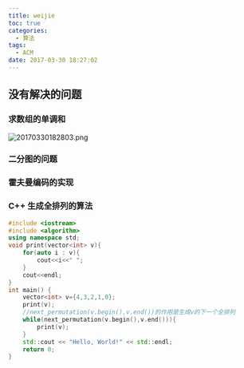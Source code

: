 ```yaml
---
title: weijie
toc: true
categories:
  - 算法
tags:
  - ACM
date: 2017-03-30 18:27:02
---
```


## 没有解决的问题

### 求数组的单调和
![20170330182803.png](20170330182803.png)

### 二分图的问题

### 霍夫曼编码的实现

### C++ 生成全排列的算法
```C++
#include <iostream>
#include <algorithm>
using namespace std;
void print(vector<int> v){
    for(auto i : v){
        cout<<i<<" ";
    }
    cout<<endl;
}
int main() {
    vector<int> v={4,3,2,1,0};
    print(v);
    //next_permutation(v.begin(),v.end())的作用是生成v的下一个全排列
    while(next_permutation(v.begin(),v.end())){
        print(v);
    }
    std::cout << "Hello, World!" << std::endl;
    return 0;
}
```
